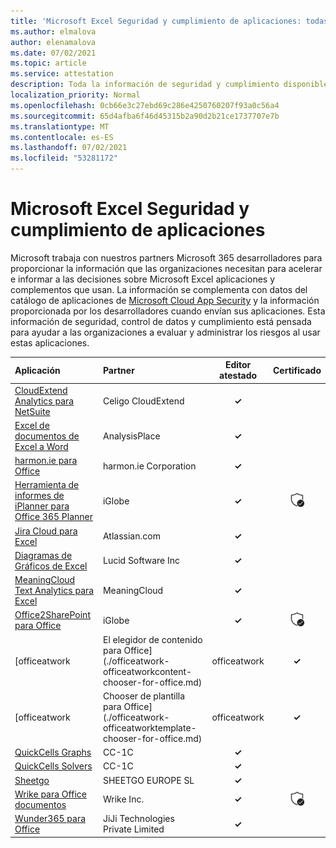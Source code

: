 ```yaml
---
title: 'Microsoft Excel Seguridad y cumplimiento de aplicaciones: todas las aplicaciones'
ms.author: elmalova
author: elenamalova
ms.date: 07/02/2021
ms.topic: article
ms.service: attestation
description: Toda la información de seguridad y cumplimiento disponible para todas Microsoft Excel aplicaciones.
localization_priority: Normal
ms.openlocfilehash: 0cb66e3c27ebd69c286e4250760207f93a0c56a4
ms.sourcegitcommit: 65d4afba6f46d45315b2a90d2b21ce1737707e7b
ms.translationtype: MT
ms.contentlocale: es-ES
ms.lasthandoff: 07/02/2021
ms.locfileid: "53281172"
---
```

# <a name="microsoft-excel-app-security-and-compliance"></a>Microsoft Excel Seguridad y cumplimiento de aplicaciones

Microsoft trabaja con nuestros partners Microsoft 365 desarrolladores para proporcionar la información que las organizaciones necesitan para acelerar e informar a las decisiones sobre Microsoft Excel aplicaciones y complementos que usan. La información se complementa con datos del catálogo de aplicaciones de [Microsoft Cloud App Security](https://www.microsoft.com/en-us/enterprise-mobility-security/cloud-app-security) y la información proporcionada por los desarrolladores cuando envían sus aplicaciones. Esta información de seguridad, control de datos y cumplimiento está pensada para ayudar a las organizaciones a evaluar y administrar los riesgos al usar estas aplicaciones.

| **Aplicación** | **Partner** | **Editor atestado** | **Certificado** |
|:--------|:------------|:----------------------:|:-------------:|
| [CloudExtend Analytics para NetSuite](./celigo-cloudextend-analytics-for-netsuite.md) | Celigo CloudExtend | **✓** |  |
| [Excel de documentos de Excel a Word](./analysisplace-excel-to-word-document-automation.md) | AnalysisPlace | **✓** |  |
| [harmon.ie para Office](./harmonie-corporation-for-office.md) | harmon.ie Corporation | **✓** |  |
| [Herramienta de informes de iPlanner para Office 365 Planner](./iglobe-iplanner-reporting-tool-for-office-365-planner.md) | iGlobe | **✓** | <img alt="Certified application badge" src="../media/certified-badge.png" height="25" width="25" /> |
| [Jira Cloud para Excel](./atlassiancom-jira-cloud-for-excel.md) | Atlassian.com | **✓** |  |
| [Diagramas de Gráficos de Excel](./lucid-software-inc-lucidchart-diagrams-for-excel.md) | Lucid Software Inc | **✓** |  |
| [MeaningCloud Text Analytics para Excel](./meaningcloud-text-analytics-for-excel.md) | MeaningCloud | **✓** |  |
| [Office2SharePoint para Office](./iglobe-office2sharepoint-for-office.md) | iGlobe | **✓** | <img alt="Certified application badge" src="../media/certified-badge.png" height="25" width="25" /> |
| [officeatwork | El elegidor de contenido para Office](./officeatwork-officeatworkcontent-chooser-for-office.md) | officeatwork | **✓** | <img alt="Certified application badge" src="../media/certified-badge.png" height="25" width="25" /> |
| [officeatwork | Chooser de plantilla para Office](./officeatwork-officeatworktemplate-chooser-for-office.md) | officeatwork | **✓** | <img alt="Certified application badge" src="../media/certified-badge.png" height="25" width="25" /> |
| [QuickCells Graphs](./cc-1c-quickcells-graphs.md) | CC-1C | **✓** |  |
| [QuickCells Solvers](./cc-1c-quickcells-solvers.md) | CC-1C | **✓** |  |
| [Sheetgo](./sheetgo-europe-sl.md) | SHEETGO EUROPE SL | **✓** |  |
| [Wrike para Office documentos](./wrike-inc-for-office-documents.md) | Wrike Inc. | **✓** | <img alt="Certified application badge" src="../media/certified-badge.png" height="25" width="25" /> |
| [Wunder365 para Office](./jiji-technologies-private-limited-wunder365-for-office.md) | JiJi Technologies Private Limited | **✓** |  |
